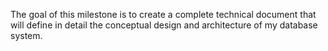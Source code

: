 The goal of this milestone is to create a complete technical document that will define in detail the conceptual 
design and architecture of my database system.